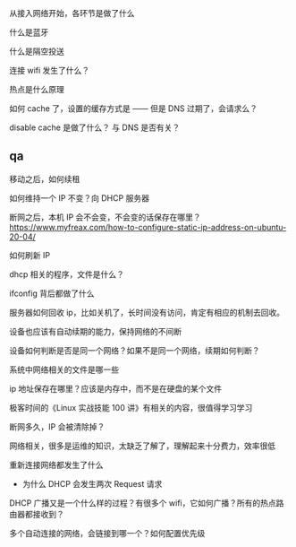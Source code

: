 从接入网络开始，各环节是做了什么

什么是蓝牙

什么是隔空投送

连接 wifi 发生了什么？

热点是什么原理

如何 cache 了，设置的缓存方式是 —— 但是 DNS 过期了，会请求么？

disable cache 是做了什么？ 与 DNS 是否有关？

## qa

移动之后，如何续租

如何维持一个 IP 不变？向 DHCP 服务器

断网之后，本机 IP 会不会变，不会变的话保存在哪里？
<https://www.myfreax.com/how-to-configure-static-ip-address-on-ubuntu-20-04/>

如何刷新 IP

dhcp 相关的程序，文件是什么？

ifconfig 背后都做了什么

服务器如何回收 ip，比如关机了，长时间没有访问，肯定有相应的机制去回收。

设备也应该有自动续期的能力，保持网络的不间断

设备如何判断是否是同一个网络？如果不是同一个网络，续期如何判断？

系统中网络相关的文件是哪一些

ip 地址保存在哪里？应该是内存中，而不是在硬盘的某个文件

极客时间的《Linux 实战技能 100 讲》有相关的内容，很值得学习学习

断网多久，IP 会被清除掉？

网络相关，很多是运维的知识，太缺乏了解了，理解起来十分费力，效率很低

重新连接网络都发生了什么

- 为什么 DHCP 会发生两次 Request 请求

DHCP 广播又是一个什么样的过程？有很多个 wifi，它如何广播？所有的热点路由器都接收到？

多个自动连接的网络，会链接到哪一个？如何配置优先级
